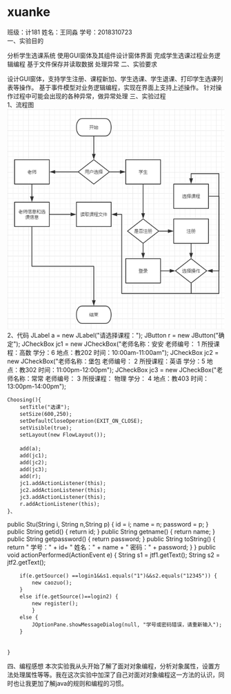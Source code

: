 # xuanke
班级：计181 姓名：王同淼 学号：2018310723   
一、实验目的

  分析学生选课系统
  使用GUI窗体及其组件设计窗体界面
  完成学生选课过程业务逻辑编程
  基于文件保存并读取数据
  处理异常
二、实验要求

  设计GUI窗体，支持学生注册、课程新加、学生选课、学生退课、打印学生选课列表等操作。
  基于事件模型对业务逻辑编程，实现在界面上支持上述操作。
  针对操作过程中可能会出现的各种异常，做异常处理
三、实验过程   
1、流程图
![](https://github.com/Wtmiao/xuanke/blob/master/%E5%BE%AE%E4%BF%A1%E5%9B%BE%E7%89%87_20191208230744.png)
2、代码
JLabel a = new JLabel("请选择课程：");
	JButton r = new JButton("确定");
	JCheckBox jc1 = new JCheckBox("老师名称：安安    老师编号： 1  所授课程：高数   学分：6 地点：教202   时间：10:00am-11:00am");
	JCheckBox jc2 = new JCheckBox("老师名称：堡包    老师编号： 2  所授课程：英语   学分：5 地点：教302   时间：11:00pm-12:00pm");
	JCheckBox jc3 = new JCheckBox("老师名称：常常    老师编号： 3 所授课程： 物理   学分： 4  地点：教403  时间：13:00pm-14:00pm");
	
	Choosing(){
		setTitle("选课");
		setSize(600,250);
		setDefaultCloseOperation(EXIT_ON_CLOSE);
		setVisible(true);
		setLayout(new FlowLayout());
		
		add(a);
		add(jc1);
		add(jc2);
		add(jc3);
		add(r);
		jc1.addActionListener(this);
		jc2.addActionListener(this);
		jc3.addActionListener(this);
		r.addActionListener(this);
	}、
  public Stu(String i, String n,String p) {
	    id = i;
	    name = n;
	    password = p;
	  }
	  public String getid() {
	    return id;
	  }
	  public String getname() {
	    return name;
	  }
	  public String getpassword() {
		  return password;
	  }
      public String toString() {
		   return "  学号：" + id+ " 姓名：" + name 
				   + " 密码：" + password;
		   }
}
public void actionPerformed(ActionEvent e) {
		String s1 = jtf1.getText();
		String s2 = jtf2.getText();
	
		if(e.getSource() ==login1&&s1.equals("1")&&s2.equals("12345")) {
			new caozuo();
		} 
		else if(e.getSource()==login2) {
			new register();
			}
		else {
			JOptionPane.showMessageDialog(null, "学号或密码错误，请重新输入");
		}
		
		
	}
四、编程感想
本次实验我从头开始了解了面对对象编程，分析对象属性，设置方法处理属性等等。我在这次实验中加深了自己对面对对象编程这一方法的认识，同时也让我更加了解java的规则和编程的习惯。

